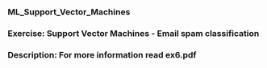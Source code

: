 ### ML_Support_Vector_Machines

### Exercise: Support Vector Machines - Email spam classification

### Description: For more information read ex6.pdf
